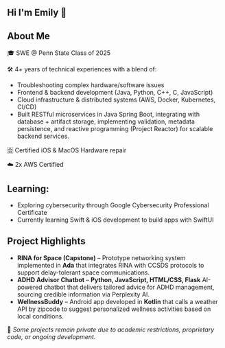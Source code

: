 ## Hi I'm Emily 👋

## About Me
🎓 SWE @ Penn State Class of 2025

🛠️ 4+ years of technical experiences with a blend of:
- Troubleshooting complex hardware/software issues
- Frontend & backend development (Java, Python, C++, C, JavaScript)
- Cloud infrastructure & distributed systems (AWS, Docker, Kubernetes, CI/CD)
- Built RESTful microservices in Java Spring Boot, integrating with database + artifact storage, implementing validation, metadata persistence, and reactive programming (Project Reactor) for scalable backend services.

🈴 Certified iOS & MacOS Hardware repair

☁️ 2x AWS Certified

## Learning:
- Exploring cybersecurity through Google Cybersecurity Professional Certificate
- Currently learning Swift & iOS development to build apps with SwiftUI  

## Project Highlights
- **RINA for Space (Capstone)** – Prototype networking system implemented in **Ada** that integrates RINA with CCSDS protocols to support delay-tolerant space communications.  
- **ADHD Advisor Chatbot** – **Python, JavaScript, HTML/CSS, Flask** AI-powered chatbot that delivers tailored advice for ADHD management, sourcing credible information via Perplexity AI.  
- **WellnessBuddy** – Android app developed in **Kotlin** that calls a weather API by zipcode to suggest personalized wellness activities based on local conditions.  

📌 *Some projects remain private due to academic restrictions, proprietary code, or ongoing development.*
